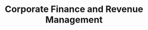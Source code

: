 ---
title:  "Corporate Finance and Revenue Management"
layout: services
categories: [top-level-service]
intro: SLKone deploys a rigorous and disciplined approach to corporate finance to ensure financial health. We can evaluate your product portfolio risks and return to plot the optimal capital investment strategy to gain a long-term competitive advantage. Beyond the portfolio, we bring intuitive insights to the forefront for leaders to better enable them to steer the business using market leading tools and technology. Our approach helps business leaders make tough decisions on which customers, product, services, and/or markets they should compete in to maximize their stated financial goals. 
---
